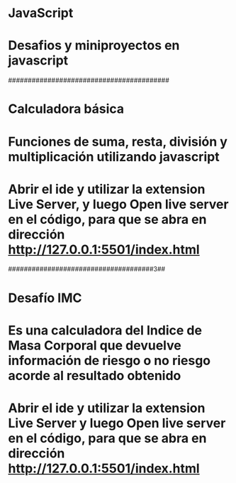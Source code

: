 # JavaScript
# Desafios y miniproyectos en javascript

#########################################

# Calculadora básica 
# Funciones de suma, resta, división y multiplicación utilizando javascript
# Abrir el ide y utilizar la extension Live Server, y luego Open live server en el código, para que se abra en dirección http://127.0.0.1:5501/index.html


#####################################3##

# Desafío IMC
# Es una calculadora del Indice de Masa Corporal que devuelve información de riesgo o no riesgo acorde al resultado obtenido
# Abrir el ide y utilizar la extension Live Server y luego Open live server en el código, para que se abra en dirección http://127.0.0.1:5501/index.html
